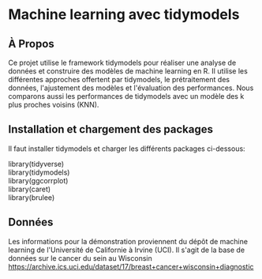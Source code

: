 # Machine learning avec tidymodels 

## À Propos  

Ce projet utilise le framework tidymodels pour réaliser une analyse de données et construire des modèles 
de machine learning en R. Il utilise les différentes approches offertent par tidymodels, le prétraitement des données, 
l'ajustement des modèles et l'évaluation des performances. Nous comparons aussi les performances de tidymodels 
avec un modèle des k plus proches voisins (KNN).   



## Installation et chargement des packages

Il faut installer tidymodels et charger les différents packages ci-dessous:  

library(tidyverse)  
library(tidymodels)  
library(ggcorrplot)  
library(caret)  
library(brulee)

## Données

Les informations pour la démonstration proviennent du dépôt de machine learning de l'Université de Californie
à Irvine (UCI).
Il s'agit de la base de données sur le cancer du sein au Wisconsin 
<https://archive.ics.uci.edu/dataset/17/breast+cancer+wisconsin+diagnostic>   
